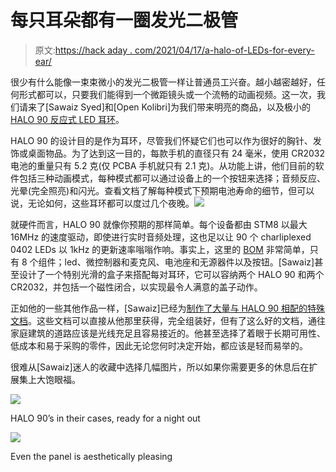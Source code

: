 # 每只耳朵都有一圈发光二极管

> 原文:[https://hack aday . com/2021/04/17/a-halo-of-LEDs-for-every-ear/](https://hackaday.com/2021/04/17/a-halo-of-leds-for-every-ear/)

很少有什么能像一束束微小的发光二极管一样让普通员工兴奋。越小越密越好，任何形式都可以，只要我们能得到一个微距镜头或一个流畅的动画视频。这一次，我们请来了[Sawaiz Syed]和[Open Kolibri]为我们带来明亮的商品，以及极小的 [HALO 90 反应式 LED 耳环](https://openkolibri.com/hlo/90/)。

HALO 90 的设计目的是作为耳环，尽管我们怀疑它们也可以作为很好的胸针、发饰或桌面物品。为了达到这一目的，每款手机的直径只有 24 毫米，使用 CR2032 电池的重量只有 5.2 克(仅 PCBA 手机就只有 2.1 克)。从功能上讲，他们目前的软件包括三种动画模式，每种模式都可以通过设备上的一个按钮来选择；音频反应、光晕(完全照亮)和闪光。查看文档了解每种模式下预期电池寿命的细节，但可以说，无论如何，这些耳环都可以度过几个夜晚。![](../Images/683f370bc34cda3b0626a67e557a1531.png)

就硬件而言，HALO 90 就像你预期的那样简单。每个设备都由 STM8 以最大 16MHz 的速度驱动，即使进行实时音频处理，这也足以让 90 个 charliplexed 0402 LEDs 以 1kHz 的更新速率嗡嗡作响。事实上，这里的 [BOM](https://github.com/openKolibri/halo-90/blob/master/readme.md#bom) 非常简单，只有 8 个组件；led、微控制器和麦克风、电池座和无源器件以及按钮。[Sawaiz]甚至设计了一个特别光滑的盒子来搭配每对耳环，它可以容纳两个 HALO 90 和两个 CR2032，并包括一个磁性闭合，以实现最令人满意的盖子动作。

正如他的一些其他作品一样，[Sawaiz]已经为[制作了大量与 HALO 90 相配的特殊文档](https://github.com/openKolibri/halo-90/blob/master/readme.md)。这些文档可以直接从他那里获得，完全组装好，但有了这么好的文档，通往家庭建筑的道路应该是光线充足且容易接近的。他甚至选择了着眼于长期可用性、低成本和易于采购的零件，因此无论您何时决定开始，都应该是轻而易举的。

很难从[Sawaiz]迷人的收藏中选择几幅图片，所以如果你需要更多的休息后在扩展集上大饱眼福。

![](../Images/1bbf4d3bb965036ad54e169beb75dac9.png)

HALO 90’s in their cases, ready for a night out

![](../Images/e15f688e9512bc04c025d5a49ef0f97d.png)

Even the panel is aesthetically pleasing